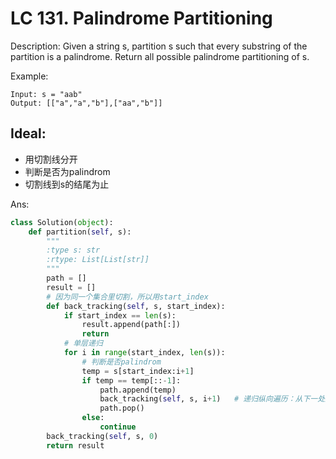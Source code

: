 
# LC 131. Palindrome Partitioning
Description: 
Given a string s, partition s such that every substring of the partition is a palindrome. Return all possible palindrome partitioning of s.

Example:
```
Input: s = "aab"
Output: [["a","a","b"],["aa","b"]]
```

## Ideal: 
* 用切割线分开
* 判断是否为palindrom
* 切割线到s的结尾为止


Ans:

```py
class Solution(object):
    def partition(self, s):
        """
        :type s: str
        :rtype: List[List[str]]
        """
        path = []
        result = []
        # 因为同一个集合里切割，所以用start_index
        def back_tracking(self, s, start_index):
            if start_index == len(s):
                result.append(path[:])
                return
            # 单层递归
            for i in range(start_index, len(s)):
                # 判断是否palindrom
                temp = s[start_index:i+1]
                if temp == temp[::-1]:
                    path.append(temp)
                    back_tracking(self, s, i+1)   # 递归纵向遍历：从下一处进行切割，判断其余是否仍为回文串
                    path.pop()
                else:
                    continue    
        back_tracking(self, s, 0)
        return result
```